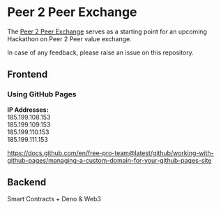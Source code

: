 # Peer 2 Peer Exchange

The [Peer 2 Peer Exchange](https://peer2peer.exchange) serves as a starting point for an upcoming Hackathon on Peer 2 Peer value exchange.

In case of any feedback, please raise an issue on this repository.

## Frontend
### Using GitHub Pages
**IP Addresses:**  
185.199.108.153  
185.199.109.153  
185.199.110.153  
185.199.111.153  

https://docs.github.com/en/free-pro-team@latest/github/working-with-github-pages/managing-a-custom-domain-for-your-github-pages-site


## Backend
Smart Contracts + Deno & Web3  
